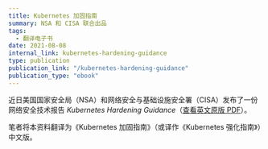 ```yaml
---
title: Kubernetes 加固指南
summary: NSA 和 CISA 联合出品
tags:
  - 翻译电子书
date: 2021-08-08
internal_link: kubernetes-hardening-guidance
type: publication
publication_link: "/kubernetes-hardening-guidance"
publication_type: "ebook"
---
```


近日美国国家安全局（NSA）和网络安全与基础设施安全署（CISA）发布了一份网络安全技术报告 *Kubernetes Hardening Guidance*（[查看英文原版 PDF](https://media.defense.gov/2021/Aug/03/2002820425/-1/-1/1/CTR_KUBERNETES%20HARDENING%20GUIDANCE.PDF)）。

笔者将本资料翻译为《Kubernetes 加固指南》（或译作《Kubernetes 强化指南》）中文版。
